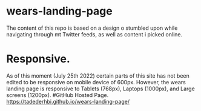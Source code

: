# wears-landing-page
The content of this repo is based on a design o stumbled upon while navigating through mt Twitter feeds, as well as content i picked online. 
# Responsive.
As of this moment (July 25th 2022) certain parts of this site has not been edited to be responsive on mobile device of 600px. 
However, the wears landing page is responsive to Tablets (768px), Laptops (1000px), and Large screens (1200px). 
#GitHub Hosted Page.
https://tadederhbi.github.io/wears-landing-page/
